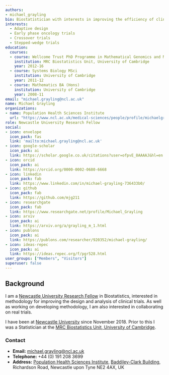 ```yaml
---
authors:
- michael_grayling
bio: Biostatistician with interests in improving the efficiency of clinical research, particularly through the use of novel design and analysis methodology.
interests:
  - Adaptive design
  - Early phase oncology trials
  - Crossover trials
  - Stepped-wedge trials
education:
  courses:
  - course: Wellcome Trust PhD Programme in Mathematical Genomics and Medicine
    institution: MRC Biostatistics Unit, University of Cambridge
    year: 2012-16
  - course: Systems Biology MSci
    institution: University of Cambridge
    year: 2011-12
  - course: Mathematics BA (Hons)
    institution: University of Cambridge
    year: 2008-11
email: "michael.grayling@ncl.ac.uk"
name: Michael Grayling
organizations:
- name: Population Health Sciences Institute
  url: "https://www.ncl.ac.uk/medical-sciences/people/profile/michaelgrayling.html"
role: Newcastle University Research Fellow
social:
- icon: envelope
  icon_pack: fas
  link: 'mailto:michael.grayling@ncl.ac.uk'
- icon: google-scholar
  icon_pack: ai
  link: https://scholar.google.co.uk/citations?user=ofpvE_8AAAAJ&hl=en
- icon: orcid
  icon_pack: ai
  link: https://orcid.org/0000-0002-0680-6668
- icon: linkedin
  icon_pack: fab
  link: https://www.linkedin.com/in/michael-grayling-736433b0/
- icon: github
  icon_pack: fab
  link: https://github.com/mjg211
- icon: researchgate
  icon_pack: fab
  link: https://www.researchgate.net/profile/Michael_Grayling
- icon: arxiv
  icon_pack: ai
  link: https://arxiv.org/a/grayling_m_1.html
- icon: publons
  icon_pack: ai
  link: https://publons.com/researcher/920352/michael-grayling/
- icon: ideas-repec
  icon_pack: ai
  link: https://ideas.repec.org/f/pgr528.html
user_groups: ["Members", "Visitors"]
superuser: false
---
```


## Background

I am a [Newcastle University Research Fellow](https://www.ncl.ac.uk/medicalsciences/research/career-development/fellowship/#overview) in Biostatistics, interested in methodology for improving the design and analysis of clinical trials.
As well as working on developing methodology, I am also interested in collaborating on real trials.

I have been at [Newcastle University](https://www.ncl.ac.uk/) since November 2018.
Prior to this I was a Statistician at the [MRC Biostatistics Unit, University of Cambridge](https://www.mrc-bsu.cam.ac.uk/).

### Contact

- __Email:__ [michael.grayling@ncl.ac.uk](mailto:michael.grayling@ncl.ac.uk)
- __Telephone:__ +44 (0) 191 208 3699
- __Address:__ [Population Health Sciences Institute](https://www.ncl.ac.uk/medical-sciences/research/institutes/health-sciences/), [Baddiley-Clark Building](https://www.ncl.ac.uk/tour/academic/baddiley-clark/), Richardson Road, Newcastle upon Tyne NE2 4AX, UK
